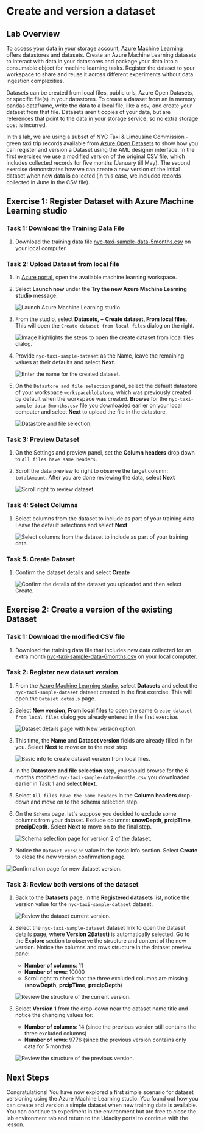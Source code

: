 # Create and version a dataset

## Lab Overview

To access your data in your storage account, Azure Machine Learning offers datastores and datasets. Create an Azure Machine Learning datasets to interact with data in your datastores and package your data into a consumable object for machine learning tasks. Register the dataset to your workspace to share and reuse it across different experiments without data ingestion complexities.

Datasets can be created from local files, public urls, Azure Open Datasets, or specific file(s) in your datastores. To create a dataset from an in memory pandas dataframe, write the data to a local file, like a csv, and create your dataset from that file. Datasets aren't copies of your data, but are references that point to the data in your storage service, so no extra storage cost is incurred.

In this lab, we are using a subset of NYC Taxi & Limousine Commission - green taxi trip records available from [Azure Open Datasets](https://azure.microsoft.com/en-us/services/open-datasets/) to show how you can register and version a Dataset using the AML designer interface. In the first exercises we use a modified version of the original CSV file, which includes collected records for five months (January till May). The second exercise demonstrates how we can create a new version of the initial dataset when new data is collected (in this case, we included records collected in June in the CSV file).

## Exercise 1: Register Dataset with Azure Machine Learning studio

### Task 1: Download the Training Data File

1. Download the training data file [nyc-taxi-sample-data-5months.csv](https://introtomlsampledata.blob.core.windows.net/data/nyc-taxi/nyc-taxi-sample-data-5months.csv) on your local computer.

### Task 2: Upload Dataset from local file

1. In [Azure portal](https://portal.azure.com/), open the available machine learning workspace.

2. Select **Launch now** under the **Try the new Azure Machine Learning studio** message.

    ![Launch Azure Machine Learning studio.](images/01.png 'Launch AML')

3. From the studio, select **Datasets, + Create dataset, From local files**. This will open the `Create dataset from local files` dialog on the right.

   ![Image highlights the steps to open the create dataset from local files dialog.](images/02.png 'Create dataset from local files')

4. Provide `nyc-taxi-sample-dataset` as the Name, leave the remaining values at their defaults and select **Next**.

    ![Enter the name for the created dataset.](images/03.png 'Basic info for dataset')

5. On the `Datastore and file selection` panel, select the default datastore of your workspace `workspaceblobstore`, which was previously created by default when the workspace was created. **Browse** for the `nyc-taxi-sample-data-5months.csv` file you downloaded earlier on your local computer and select **Next** to upload the file in the datastore.

     ![Datastore and file selection.](images/04.png 'Datastore and file selection')

### Task 3: Preview Dataset

1. On the Settings and preview panel, set the **Column headers** drop down to `All files have same headers`. 

2. Scroll the data preview to right to observe the target column: `totalAmount`. After you are done reviewing the data, select **Next**

    ![Scroll right to review dataset.](images/05.png 'Review dataset')

### Task 4: Select Columns

1. Select columns from the dataset to include as part of your training data. Leave the default selections and select **Next**

    ![Select columns from the dataset to include as part of your training data.](images/06.png 'Select columns')

### Task 5: Create Dataset

1. Confirm the dataset details and select **Create**

    ![Confirm the details of the dataset you uploaded and then select Create.](images/07.png 'Confirm and create the dataset')

## Exercise 2: Create a version of the existing Dataset

### Task 1: Download the modified CSV file

1. Download the training data file that includes new data collected for an extra month [nyc-taxi-sample-data-6months.csv](https://introtomlsampledata.blob.core.windows.net/data/nyc-taxi/nyc-taxi-sample-data-6months.csv) on your local computer.

### Task 2: Register new dataset version

1. From the [Azure Machine Learning studio](https://ml.azure.com/), select **Datasets** and select the `nyc-taxi-sample-dataset` dataset created in the first exercise. This will open the `Dataset details` page.

2. Select **New version, From local files** to open the same `Create dataset from local files` dialog you already entered in the first exercise.

   ![Dataset details page with New version option.](images/08.png 'New version from local files in dataset details page')

3. This time, the **Name** and **Dataset version** fields are already filled in for you. Select **Next** to move on to the next step.

    ![Basic info to create dataset version from local files.](images/09.png 'Basic info to create dataset version from local files')

4. In the **Datastore and file selection** step, you should browse for the 6 months modified `nyc-taxi-sample-data-6months.csv` you downloaded earlier in Task 1 and select **Next**.

5. Select `All files have the same headers` in the **Column headers** drop-down and move on to the schema selection step.

6. On the `Schema` page, let's suppose you decided to exclude some columns from your dataset. Exclude columns: **snowDepth**, **prcipTime**, **precipDepth**. Select **Next** to move on to the final step.

     ![Schema selection page for version 2 of the dataset.](images/091.png 'Schema selection page for version 2 of the dataset')

7. Notice the `Dataset version` value in the basic info section. Select **Create** to close the new version confirmation page.

![Confirmation page for new dataset version.](images/10.png 'Confirmation page for new dataset version')

### Task 3: Review both versions of the dataset

1. Back to the **Datasets** page, in the **Registered datasets** list, notice the version value for the `nyc-taxi-sample-dataset` dataset.

    ![Review the dataset current version.](images/11.png 'Review the dataset current version.')

2. Select the `nyc-taxi-sample-dataset` dataset link to open the dataset details page, where **Version 2(latest)** is automatically selected. Go to the **Explore** section to observe the structure and content of the new version. Notice the columns and rows structure in the dataset preview pane:

    - **Number of columns**: 11
    - **Number of rows**: 10000 
    - Scroll right to check that the three excluded columns are missing (**snowDepth**, **prcipTime**, **precipDepth**)

    ![Review the structure of the current version.](images/12.png 'Review the structure of current version.')

3. Select **Version 1** from the drop-down near the dataset name title and notice the changing values for:

    - **Number of columns**: 14 (since the previous version still contains the three excluded columns) 
    - **Number of rows**: 9776 (since the previous version contains only data for 5 months)

    ![Review the structure of the previous version.](images/13.png 'Review the structure of the previous version.')

## Next Steps

Congratulations!
You have now explored a first simple scenario for dataset versioning using the Azure Machine Learning studio. You found out how you can create and version a simple dataset when new training data is available.
You can continue to experiment in the environment but are free to close the lab environment tab and return to the Udacity portal to continue with the lesson.
